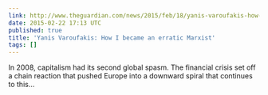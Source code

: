 ```yaml
---
link: http://www.theguardian.com/news/2015/feb/18/yanis-varoufakis-how-i-became-an-erratic-marxist
date: 2015-02-22 17:13 UTC
published: true
title: 'Yanis Varoufakis: How I became an erratic Marxist'
tags: []
---
```


In 2008, capitalism had its second global spasm. The financial crisis set off a chain reaction that pushed Europe into a downward spiral that continues to this…
